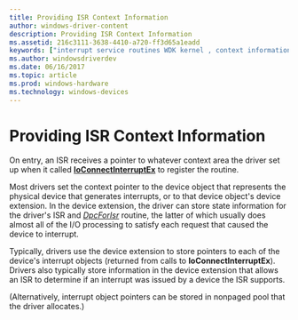 ```yaml
---
title: Providing ISR Context Information
author: windows-driver-content
description: Providing ISR Context Information
ms.assetid: 216c3111-3638-4410-a720-ff3d65a1eadd
keywords: ["interrupt service routines WDK kernel , context information", "ISRs WDK kernel , context information", "interrupt objects WDK kernel , context information", "context information WDK interrupts", "pointers WDK interrupts"]
ms.author: windowsdriverdev
ms.date: 06/16/2017
ms.topic: article
ms.prod: windows-hardware
ms.technology: windows-devices
---
```


# Providing ISR Context Information





On entry, an ISR receives a pointer to whatever context area the driver set up when it called [**IoConnectInterruptEx**](https://msdn.microsoft.com/library/windows/hardware/ff548378) to register the routine.

Most drivers set the context pointer to the device object that represents the physical device that generates interrupts, or to that device object's device extension. In the device extension, the driver can store state information for the driver's ISR and [*DpcForIsr*](https://msdn.microsoft.com/library/windows/hardware/ff544079) routine, the latter of which usually does almost all of the I/O processing to satisfy each request that caused the device to interrupt.

Typically, drivers use the device extension to store pointers to each of the device's interrupt objects (returned from calls to **IoConnectInterruptEx**). Drivers also typically store information in the device extension that allows an ISR to determine if an interrupt was issued by a device the ISR supports.

(Alternatively, interrupt object pointers can be stored in nonpaged pool that the driver allocates.)

 

 




